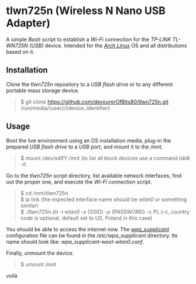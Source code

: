 # tlwn725n (Wireless N Nano USB Adapter)

A simple *Bash* script to establish a *Wi-Fi* connection for the *TP-LINK TL-WN725N (USB)* device. Intended for the *[Arch Linux](https://www.archlinux.org/)* OS and all distributions based on it.

## Installation

Clone the *tlwn725n* repository to a *USB flash drive* or to any different portable mass storage device.

> \$ git clone <https://github.com/devourerOfBits80/tlwn725n.git> /run/media/{user}/{device_identifier}

## Usage

Boot the live environment using an OS installation media, plug-in the prepared *USB flash drive* to a *USB* port, and mount it to the */mnt*.

> \$ mount /dev/sd*XY* /mnt (to list all block devices use a command *lsblk -l*)

Go to the *tlwn725n* script directory, list available network interfaces, find out the proper one, and execute the *Wi-Fi* connection script.

> \$ cd /mnt/tlwn725n  
> \$ ip link (the expected interface name should be *wlan0* or something similar)  
> \$ ./tlwn725n.sh -i *wlan0* -s {SSID} -p {PASSWORD} -c PL (-c, country code is optional, default set to *US*, Poland in this case)

You should be able to access the internet now. The *[wpa_supplicant](https://wiki.archlinux.org/index.php/wpa_supplicant)* configuration file can be found in the */etc/wpa_supplicant* directory. Its name should look like: *wpa_supplicant-wext-wlan0.conf*.

Finally, unmount the device.

> \$ umount /mnt

voilà

